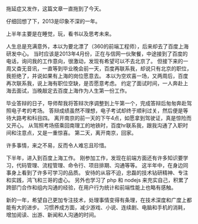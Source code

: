 拖延症又发作，这篇文章一直拖到了今天。

仔细回想了下，2013是印象不深的一年。

上半年主要是在睡觉，玩，看书以及思考未来。

人生总是充满意外，本以为要北漂了（360的前端工程师），后来却去了百度上海研发中心。
当时应该是2013年4月份，正在与信网一伙聚餐，中途接到了百度的电话，询问我的工作意向，很激动，发现有希望可以不去北京了。
但接下来的一周又杳无音讯，一直等到毕业晚会前一天，百度再联系我，却说只有北京的职位，我拒绝了，并说如果有上海的岗位愿意去。
本以为空欢喜一场，又两周后，百度再次联系我，说上海有职位空缺，是否愿意考虑。
约定了面试时间，一人奔赴上海去面试，当晚敲定去百度上海作为人生第一份工作。

毕业答辩的日子，导师帮我将答辩次序调整到上午第一个，完成答辩后匆匆奔赴驾照电子考的考场。
答辩成绩虽然不理想，电子考试却终于顺利过关，然后便是等待大路考和科目四。
离开南京的前一天的下午4点，如愿拿到驾驶证，真是惊险而又开心。
从驾照考场搭乘回南理工的地铁时，百度hr联系我，跟我沟通了入职时间和注意点，又是一重惊喜。
第二天，离开南京，回家。

许多事情，来之不易，反而令人难忘且珍惜。

下半年，进入到百度上海工作。
刚参加工作，发现在前端方面还有许多知识要学习，代码管理、流程管理、命令行、项目排期、沟通等等。
这半年中，在身边同事身上看到了许多可学习的品质。
安待的从容不迫，忠磊的技术钻研精神、专注和实践，鸿飞和三哥的虚心。
另外也学习了 php 和 nodejs 来充实自己，积累了跨部门合作和组内沟通的经验，在用户行为统计和前端性能上也略有感触。

新的一年，希望自己更加专注技术，处理事情变得有条理，在技术深度和广度上都能有大的进步。
习惯养成方面，减少游戏、小说、连续剧、电脑和手机的消耗，增加阅读、出游、新闻和人沟通的时间。